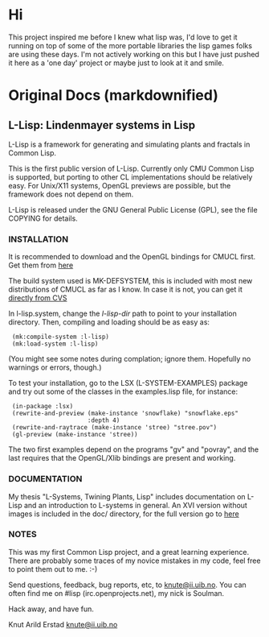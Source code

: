 # Hi

This project inspired me before I knew what lisp was, I'd love to get it running on top of some of the more portable libraries the lisp games folks are using these days. I'm not actively working on this but I have just pushed it here as a 'one day' project or maybe just to look at it and smile.

# Original Docs (markdownified)

## L-Lisp: Lindenmayer systems in Lisp

L-Lisp is a framework for generating and simulating plants and fractals in
Common Lisp.

This is the first public version of L-Lisp.  Currently only CMU Common Lisp
is supported, but porting to other CL implementations should be relatively
easy.  For Unix/X11 systems, OpenGL previews are possible, but the framework
does not depend on them.

L-Lisp is released under the GNU General Public License (GPL), see the file
COPYING for details.


### INSTALLATION

It is recommended to download and the OpenGL bindings for CMUCL first.
Get them from [here](http://www.ii.uib.no/~knute/lisp/lisp.html)

The build system used is MK-DEFSYSTEM, this is included with most new
distributions of CMUCL as far as I know.  In case it is not, you can get
it [directly from CVS](http://cvs.sourceforge.net/cgi-bin/viewcvs.cgi/clocc/clocc/src/defsystem-3.x/)

In l-lisp.system, change the *l-lisp-dir* path to point to your installation
directory.  Then, compiling and loading should be as easy as:

```
 (mk:compile-system :l-lisp)
 (mk:load-system :l-lisp)
```

(You might see some notes during complation; ignore them.  Hopefully no
warnings or errors, though.)

To test your installation, go to the LSX (L-SYSTEM-EXAMPLES) package and
try out some of the classes in the examples.lisp file, for instance:

```
 (in-package :lsx)
 (rewrite-and-preview (make-instance 'snowflake) "snowflake.eps"
                      :depth 4)
 (rewrite-and-raytrace (make-instance 'stree) "stree.pov")
 (gl-preview (make-instance 'stree))
```

The two first examples depend on the programs "gv" and "povray", and
the last requires that the OpenGL/Xlib bindings are present and working.


###  DOCUMENTATION

My thesis "L-Systems, Twining Plants, Lisp" includes documentation on
L-Lisp and an introduction to L-systems in general.  An XVI version
without images is included in the doc/ directory, for the full version
go to [here](http://www.ii.uib.no/~knute/lsystems/llisp.html)


### NOTES

This was my first Common Lisp project, and a great learning experience.
There are probably some traces of my novice mistakes in my code, feel free
to point them out to me.  :-)

Send questions, feedback, bug reports, etc, to knute@ii.uib.no.  You can
often find me on #lisp (irc.openprojects.net), my nick is Soulman.

Hack away, and have fun.


Knut Arild Erstad <knute@ii.uib.no>
